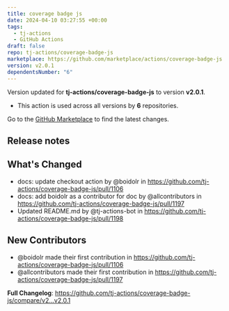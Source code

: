 ```yaml
---
title: coverage badge js
date: 2024-04-10 03:27:55 +00:00
tags:
  - tj-actions
  - GitHub Actions
draft: false
repo: tj-actions/coverage-badge-js
marketplace: https://github.com/marketplace/actions/coverage-badge-js
version: v2.0.1
dependentsNumber: "6"
---
```



Version updated for **tj-actions/coverage-badge-js** to version **v2.0.1**.
- This action is used across all versions by **6** repositories.

Go to the [GitHub Marketplace](https://github.com/marketplace/actions/coverage-badge-js) to find the latest changes.

## Release notes

## What's Changed
* docs: update checkout action by @boidolr in https://github.com/tj-actions/coverage-badge-js/pull/1106
* docs: add boidolr as a contributor for doc by @allcontributors in https://github.com/tj-actions/coverage-badge-js/pull/1197
* Updated README.md by @tj-actions-bot in https://github.com/tj-actions/coverage-badge-js/pull/1198

## New Contributors
* @boidolr made their first contribution in https://github.com/tj-actions/coverage-badge-js/pull/1106
* @allcontributors made their first contribution in https://github.com/tj-actions/coverage-badge-js/pull/1197

**Full Changelog**: https://github.com/tj-actions/coverage-badge-js/compare/v2...v2.0.1

